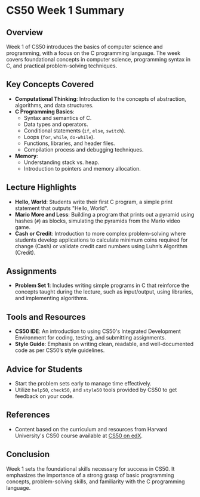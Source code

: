 # CS50 Week 1 Summary

## Overview
Week 1 of CS50 introduces the basics of computer science and programming, with a focus on the C programming language. The week covers foundational concepts in computer science, programming syntax in C, and practical problem-solving techniques.

## Key Concepts Covered
- **Computational Thinking**: Introduction to the concepts of abstraction, algorithms, and data structures.
- **C Programming Basics**:
  - Syntax and semantics of C.
  - Data types and operators.
  - Conditional statements (`if`, `else`, `switch`).
  - Loops (`for`, `while`, `do-while`).
  - Functions, libraries, and header files.
  - Compilation process and debugging techniques.
- **Memory**:
  - Understanding stack vs. heap.
  - Introduction to pointers and memory allocation.

## Lecture Highlights
- **Hello, World**: Students write their first C program, a simple print statement that outputs "Hello, World".
- **Mario More and Less**: Building a program that prints out a pyramid using hashes (`#`) as blocks, simulating the pyramids from the Mario video game.
- **Cash or Credit**: Introduction to more complex problem-solving where students develop applications to calculate minimum coins required for change (Cash) or validate credit card numbers using Luhn’s Algorithm (Credit).

## Assignments
- **Problem Set 1**: Includes writing simple programs in C that reinforce the concepts taught during the lecture, such as input/output, using libraries, and implementing algorithms.

## Tools and Resources
- **CS50 IDE**: An introduction to using CS50's Integrated Development Environment for coding, testing, and submitting assignments.
- **Style Guide**: Emphasis on writing clean, readable, and well-documented code as per CS50’s style guidelines.

## Advice for Students
- Start the problem sets early to manage time effectively.
- Utilize `help50`, `check50`, and `style50` tools provided by CS50 to get feedback on your code.

## References
- Content based on the curriculum and resources from Harvard University's CS50 course available at [CS50 on edX](https://www.edx.org/course/introduction-computer-science-harvardx-cs50x).

## Conclusion
Week 1 sets the foundational skills necessary for success in CS50. It emphasizes the importance of a strong grasp of basic programming concepts, problem-solving skills, and familiarity with the C programming language.
